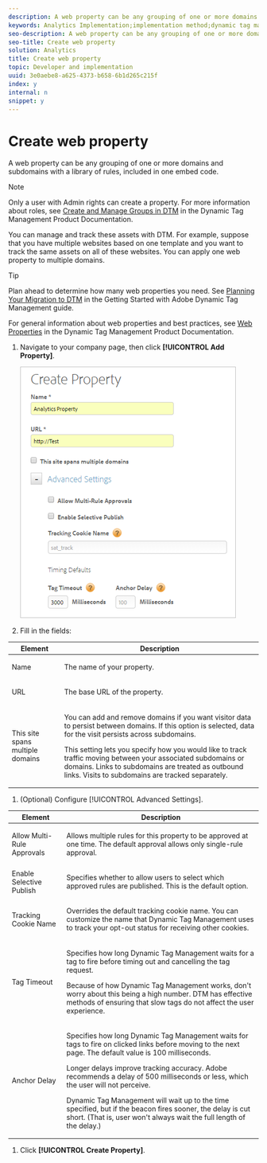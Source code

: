 ```yaml
---
description: A web property can be any grouping of one or more domains and subdomains with a library of rules, included in one embed code.
keywords: Analytics Implementation;implementation method;dynamic tag management;dtm;web property;property
seo-description: A web property can be any grouping of one or more domains and subdomains with a library of rules, included in one embed code.
seo-title: Create web property
solution: Analytics
title: Create web property
topic: Developer and implementation
uuid: 3e0aebe8-a625-4373-b658-6b1d265c215f
index: y
internal: n
snippet: y
---
```


# Create web property

A web property can be any grouping of one or more domains and subdomains with a library of rules, included in one embed code.

>[!NOTE]
>
>Only a user with Admin rights can create a property. For more information about roles, see [Create and Manage Groups in DTM](https://marketing.adobe.com/resources/help/en_US/dtm/groups.html) in the Dynamic Tag Management Product Documentation.

You can manage and track these assets with DTM. For example, suppose that you have multiple websites based on one template and you want to track the same assets on all of these websites. You can apply one web property to multiple domains.

>[!TIP]
>
>Plan ahead to determine how many web properties you need. See [Planning Your Migration to DTM](https://marketing.adobe.com/resources/help/en_US/dtm/gs/planning-migration-to-dtm.html) in the Getting Started with Adobe Dynamic Tag Management guide.

For general information about web properties and best practices, see [Web Properties](https://marketing.adobe.com/resources/help/en_US/dtm/web_property.html) in the Dynamic Tag Management Product Documentation. 

1. Navigate to your company page, then click **[!UICONTROL Add Property]**.

   ![](assets/dtm-create-web-property.png)

1. Fill in the fields:

<table id="table_376D72251C4D4C4CA878D10C18D2532C"> 
 <thead> 
  <tr> 
   <th colname="col1" class="entry"> Element </th> 
   <th colname="col2" class="entry"> Description </th> 
  </tr> 
 </thead>
 <tbody> 
  <tr> 
   <td colname="col1"> <span class="uicontrol"> Name</span> </td> 
   <td colname="col2"> <p>The name of your property. </p> </td> 
  </tr> 
  <tr> 
   <td colname="col1"> <span class="uicontrol"> URL</span> </td> 
   <td colname="col2"> <p>The base URL of the property. </p> </td> 
  </tr> 
  <tr> 
   <td colname="col1"> <span class="uicontrol"> This site spans multiple domains </span> </td> 
   <td colname="col2"> <p>You can add and remove domains if you want visitor data to persist between domains. If this option is selected, data for the visit persists across subdomains. </p> <p>This setting lets you specify how you would like to track traffic moving between your associated subdomains or domains. Links to subdomains are treated as outbound links. Visits to subdomains are tracked separately. </p> </td> 
  </tr> 
 </tbody> 
</table>

1. (Optional) Configure [!UICONTROL Advanced Settings].

<table id="table_6E687FBE6ACC4301BCCD837F4DCBB9C9"> 
 <thead> 
  <tr> 
   <th colname="col1" class="entry"> Element </th> 
   <th colname="col2" class="entry"> Description </th> 
  </tr> 
 </thead>
 <tbody> 
  <tr> 
   <td colname="col1"> <span class="uicontrol"> Allow Multi-Rule Approvals</span> </td> 
   <td colname="col2"> <p>Allows multiple rules for this property to be approved at one time. The default approval allows only single-rule approval. </p> </td> 
  </tr> 
  <tr> 
   <td colname="col1"> <span class="uicontrol"> Enable Selective Publish</span> </td> 
   <td colname="col2"> <p>Specifies whether to allow users to select which approved rules are published. This is the default option. </p> </td> 
  </tr> 
  <tr> 
   <td colname="col1"> <span class="uicontrol"> Tracking Cookie Name</span> </td> 
   <td colname="col2"> <p>Overrides the default tracking cookie name. You can customize the name that Dynamic Tag Management uses to track your opt-out status for receiving other cookies. </p> </td> 
  </tr> 
  <tr> 
   <td colname="col1"> <span class="uicontrol"> Tag Timeout</span> </td> 
   <td colname="col2"> <p>Specifies how long Dynamic Tag Management waits for a tag to fire before timing out and cancelling the tag request. </p> <p> Because of how Dynamic Tag Management works, don't worry about this being a high number. DTM has effective methods of ensuring that slow tags do not affect the user experience. </p> </td> 
  </tr> 
  <tr> 
   <td colname="col1"> <span class="uicontrol"> Anchor Delay</span> </td> 
   <td colname="col2"> <p>Specifies how long Dynamic Tag Management waits for tags to fire on clicked links before moving to the next page. The default value is 100 milliseconds. </p> <p>Longer delays improve tracking accuracy. Adobe recommends a delay of 500 milliseconds or less, which the user will not perceive. </p> <p>Dynamic Tag Management will wait up to the time specified, but if the beacon fires sooner, the delay is cut short. (That is, user won't always wait the full length of the delay.) </p> </td> 
  </tr> 
 </tbody> 
</table>

1. Click **[!UICONTROL Create Property]**.
